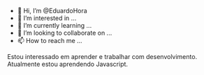 - 👋 Hi, I’m @EduardoHora
- 👀 I’m interested in ...
- 🌱 I’m currently learning ...
- 💞️ I’m looking to collaborate on ...
- 📫 How to reach me ...

<!---
EduardoHora/EduardoHora is a ✨ special ✨ repository because its `README.md` (this file) appears on your GitHub profile.
You can click the Preview link to take a look at your changes.
--->

Estou interessado em aprender e trabalhar com desenvolvimento.
Atualmente  estou aprendendo Javascript.
